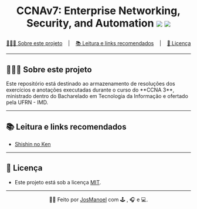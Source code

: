 <h1 align = "center">
  CCNAv7: Enterprise Networking, Security, and Automation
    <img src="https://img.shields.io/github/last-commit/Arco-de-Treinamento/CCNA3-2024.1-BTI-UFRN">
    <img src="https://img.shields.io/github/license/Arco-de-Treinamento/CCNA3-2024.1-BTI-UFRN">
  </p>
</h1>

<p align ="center">
<a href= "#sobre-este-projeto">👨🏻‍💻 Sobre este projeto</a> &nbsp;&nbsp;&nbsp;|&nbsp;&nbsp;&nbsp;
<a href="#leitura">📚 Leitura e links recomendados</a> &nbsp;&nbsp;&nbsp;|&nbsp;&nbsp;&nbsp;
<a href="#licenca">📝 Licença</a>
</p>

<hr>

<h2 id = "sobre-este-projeto">👨🏻‍💻 Sobre este projeto</h2>
Este repositório está destinado ao armazenamento de resoluções dos exercícios e anotações executadas durante o curso do **CCNA 3**, ministrado dentro do Bacharelado em Tecnologia da Informação e ofertado pela UFRN - IMD.
<hr>


<h2 id="leitura">📚 Leitura e links recomendados</h2>

* [Shishin no Ken](https://dragonball.fandom.com/wiki/Multi-Form)

<hr>

<h2 id="licenca">📝 Licença</h2>

- Este projeto está sob a licença [MIT](https://github.com/Arco-de-Treinamento/CCNA3-2024.1-BTI-UFRN/blob/main/LICENSE).

<hr>

<div align = "center">
  
  👋🏾 Feito por [JosManoel](https://github.com/JosManoel) com 🕹️ , 🎧 e 💻.
</div> 
